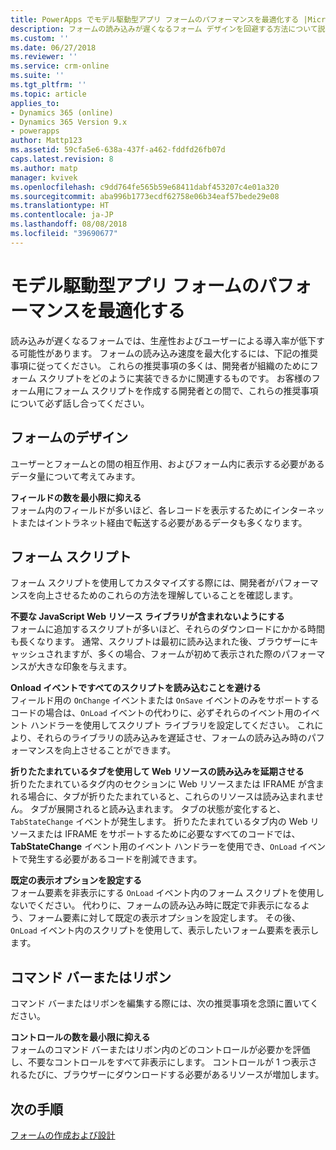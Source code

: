 ```yaml
---
title: PowerApps でモデル駆動型アプリ フォームのパフォーマンスを最適化する |MicrosoftDocs
description: フォームの読み込みが遅くなるフォーム デザインを回避する方法について説明します
ms.custom: ''
ms.date: 06/27/2018
ms.reviewer: ''
ms.service: crm-online
ms.suite: ''
ms.tgt_pltfrm: ''
ms.topic: article
applies_to:
- Dynamics 365 (online)
- Dynamics 365 Version 9.x
- powerapps
author: Mattp123
ms.assetid: 59cfa5e6-638a-437f-a462-fddfd26fb07d
caps.latest.revision: 8
ms.author: matp
manager: kvivek
ms.openlocfilehash: c9dd764fe565b59e68411dabf453207c4e01a320
ms.sourcegitcommit: aba996b1773ecdf62758e06b34eaf57bede29e08
ms.translationtype: HT
ms.contentlocale: ja-JP
ms.lasthandoff: 08/08/2018
ms.locfileid: "39690677"
---
```

# <a name="optimize-model-driven-app-form-performance"></a>モデル駆動型アプリ フォームのパフォーマンスを最適化する

読み込みが遅くなるフォームでは、生産性およびユーザーによる導入率が低下する可能性があります。 フォームの読み込み速度を最大化するには、下記の推奨事項に従ってください。 これらの推奨事項の多くは、開発者が組織のためにフォーム スクリプトをどのように実装できるかに関連するものです。 お客様のフォーム用にフォーム スクリプトを作成する開発者との間で、これらの推奨事項について必ず話し合ってください。  
  
<a name="BKMK_FormDesign"></a>   
## <a name="form-design"></a>フォームのデザイン  
 ユーザーとフォームとの間の相互作用、およびフォーム内に表示する必要があるデータ量について考えてみます。  
  
 **フィールドの数を最小限に抑える**  
 フォーム内のフィールドが多いほど、各レコードを表示するためにインターネットまたはイントラネット経由で転送する必要があるデータも多くなります。  
  
<a name="BKMK_FormScripts"></a>   
## <a name="form-scripts"></a>フォーム スクリプト  
 フォーム スクリプトを使用してカスタマイズする際には、開発者がパフォーマンスを向上させるためのこれらの方法を理解していることを確認します。  
  
 **不要な JavaScript Web リソース ライブラリが含まれないようにする**  
 フォームに追加するスクリプトが多いほど、それらのダウンロードにかかる時間も長くなります。 通常、スクリプトは最初に読み込まれた後、ブラウザーにキャッシュされますが、多くの場合、フォームが初めて表示された際のパフォーマンスが大きな印象を与えます。  
  
 **Onload イベントですべてのスクリプトを読み込むことを避ける**  
 フィールド用の `OnChange` イベントまたは `OnSave` イベントのみをサポートするコードの場合は、`OnLoad` イベントの代わりに、必ずそれらのイベント用のイベント ハンドラーを使用してスクリプト ライブラリを設定してください。 これにより、それらのライブラリの読み込みを遅延させ、フォームの読み込み時のパフォーマンスを向上させることができます。  
  
 **折りたたまれているタブを使用して Web リソースの読み込みを延期させる**  
 折りたたまれているタグ内のセクションに Web リソースまたは IFRAME が含まれる場合に、タブが折りたたまれていると、これらのリソースは読み込まれません。 タブが展開されると読み込まれます。 タブの状態が変化すると、`TabStateChange` イベントが発生します。 折りたたまれているタブ内の Web リソースまたは IFRAME をサポートするために必要なすべてのコードでは、**TabStateChange** イベント用のイベント ハンドラーを使用でき、`OnLoad` イベントで発生する必要があるコードを削減できます。  
  
 **既定の表示オプションを設定する**  
 フォーム要素を非表示にする `OnLoad` イベント内のフォーム スクリプトを使用しないでください。 代わりに、フォームの読み込み時に既定で非表示になるよう、フォーム要素に対して既定の表示オプションを設定します。 その後、`OnLoad` イベント内のスクリプトを使用して、表示したいフォーム要素を表示します。  
  
<a name="BKMK_CommandBar"></a>   
## <a name="command-bar-or-ribbon"></a>コマンド バーまたはリボン  
 コマンド バーまたはリボンを編集する際には、次の推奨事項を念頭に置いてください。  
  
 **コントロールの数を最小限に抑える**  
 フォームのコマンド バーまたはリボン内のどのコントロールが必要かを評価し、不要なコントロールをすべて非表示にします。 コントロールが 1 つ表示されるたびに、ブラウザーにダウンロードする必要があるリソースが増加します。  
  
## <a name="next-steps"></a>次の手順  
 [フォームの作成および設計](create-design-forms.md)    
    
 
